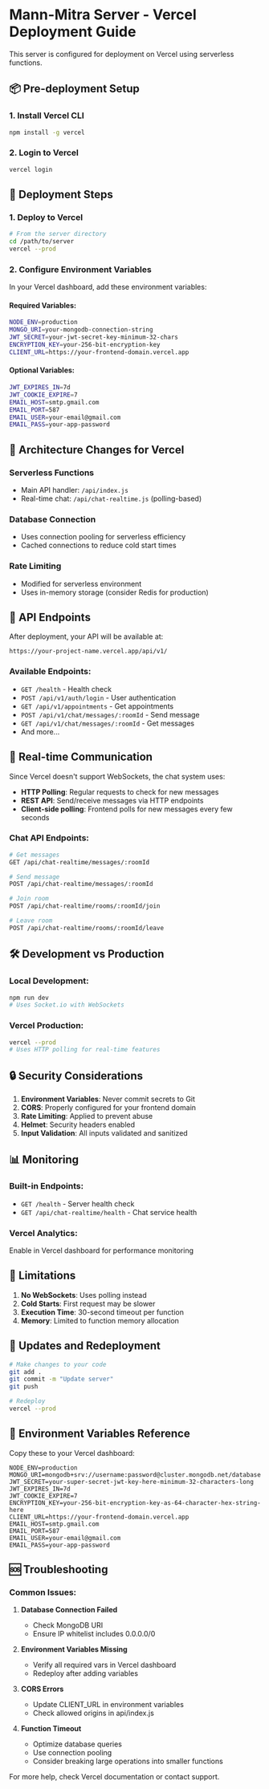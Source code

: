 # Mann-Mitra Server - Vercel Deployment Guide

This server is configured for deployment on Vercel using serverless functions.

## 📦 Pre-deployment Setup

### 1. Install Vercel CLI
```bash
npm install -g vercel
```

### 2. Login to Vercel
```bash
vercel login
```

## 🚀 Deployment Steps

### 1. Deploy to Vercel
```bash
# From the server directory
cd /path/to/server
vercel --prod
```

### 2. Configure Environment Variables
In your Vercel dashboard, add these environment variables:

#### Required Variables:
```bash
NODE_ENV=production
MONGO_URI=your-mongodb-connection-string
JWT_SECRET=your-jwt-secret-key-minimum-32-chars
ENCRYPTION_KEY=your-256-bit-encryption-key
CLIENT_URL=https://your-frontend-domain.vercel.app
```

#### Optional Variables:
```bash
JWT_EXPIRES_IN=7d
JWT_COOKIE_EXPIRE=7
EMAIL_HOST=smtp.gmail.com
EMAIL_PORT=587
EMAIL_USER=your-email@gmail.com
EMAIL_PASS=your-app-password
```

## 🔧 Architecture Changes for Vercel

### Serverless Functions
- Main API handler: `/api/index.js`
- Real-time chat: `/api/chat-realtime.js` (polling-based)

### Database Connection
- Uses connection pooling for serverless efficiency
- Cached connections to reduce cold start times

### Rate Limiting
- Modified for serverless environment
- Uses in-memory storage (consider Redis for production)

## 📡 API Endpoints

After deployment, your API will be available at:
```
https://your-project-name.vercel.app/api/v1/
```

### Available Endpoints:
- `GET /health` - Health check
- `POST /api/v1/auth/login` - User authentication
- `GET /api/v1/appointments` - Get appointments
- `POST /api/v1/chat/messages/:roomId` - Send message
- `GET /api/v1/chat/messages/:roomId` - Get messages
- And more...

## 🔄 Real-time Communication

Since Vercel doesn't support WebSockets, the chat system uses:
- **HTTP Polling**: Regular requests to check for new messages
- **REST API**: Send/receive messages via HTTP endpoints
- **Client-side polling**: Frontend polls for new messages every few seconds

### Chat API Endpoints:
```bash
# Get messages
GET /api/chat-realtime/messages/:roomId

# Send message
POST /api/chat-realtime/messages/:roomId

# Join room
POST /api/chat-realtime/rooms/:roomId/join

# Leave room
POST /api/chat-realtime/rooms/:roomId/leave
```

## 🛠 Development vs Production

### Local Development:
```bash
npm run dev
# Uses Socket.io with WebSockets
```

### Vercel Production:
```bash
vercel --prod
# Uses HTTP polling for real-time features
```

## 🔒 Security Considerations

1. **Environment Variables**: Never commit secrets to Git
2. **CORS**: Properly configured for your frontend domain
3. **Rate Limiting**: Applied to prevent abuse
4. **Helmet**: Security headers enabled
5. **Input Validation**: All inputs validated and sanitized

## 📊 Monitoring

### Built-in Endpoints:
- `GET /health` - Server health check
- `GET /api/chat-realtime/health` - Chat service health

### Vercel Analytics:
Enable in Vercel dashboard for performance monitoring

## 🚨 Limitations

1. **No WebSockets**: Uses polling instead
2. **Cold Starts**: First request may be slower
3. **Execution Time**: 30-second timeout per function
4. **Memory**: Limited to function memory allocation

## 🔄 Updates and Redeployment

```bash
# Make changes to your code
git add .
git commit -m "Update server"
git push

# Redeploy
vercel --prod
```

## 📝 Environment Variables Reference

Copy these to your Vercel dashboard:

```env
NODE_ENV=production
MONGO_URI=mongodb+srv://username:password@cluster.mongodb.net/database
JWT_SECRET=your-super-secret-jwt-key-here-minimum-32-characters-long
JWT_EXPIRES_IN=7d
JWT_COOKIE_EXPIRE=7
ENCRYPTION_KEY=your-256-bit-encryption-key-as-64-character-hex-string-here
CLIENT_URL=https://your-frontend-domain.vercel.app
EMAIL_HOST=smtp.gmail.com
EMAIL_PORT=587
EMAIL_USER=your-email@gmail.com
EMAIL_PASS=your-app-password
```

## 🆘 Troubleshooting

### Common Issues:

1. **Database Connection Failed**
   - Check MongoDB URI
   - Ensure IP whitelist includes 0.0.0.0/0

2. **Environment Variables Missing**
   - Verify all required vars in Vercel dashboard
   - Redeploy after adding variables

3. **CORS Errors**
   - Update CLIENT_URL in environment variables
   - Check allowed origins in api/index.js

4. **Function Timeout**
   - Optimize database queries
   - Use connection pooling
   - Consider breaking large operations into smaller functions

For more help, check Vercel documentation or contact support.